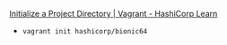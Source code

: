 [Initialize a Project Directory | Vagrant - HashiCorp Learn](https://learn.hashicorp.com/tutorials/vagrant/getting-started-project-setup?in=vagrant/getting-started)
  * `vagrant init hashicorp/bionic64`
